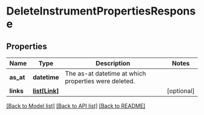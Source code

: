 # DeleteInstrumentPropertiesResponse


## Properties
Name | Type | Description | Notes
------------ | ------------- | ------------- | -------------
**as_at** | **datetime** | The as-at datetime at which properties were deleted. | 
**links** | [**list[Link]**](Link.md) |  | [optional] 

[[Back to Model list]](../README.md#documentation-for-models) [[Back to API list]](../README.md#documentation-for-api-endpoints) [[Back to README]](../README.md)



